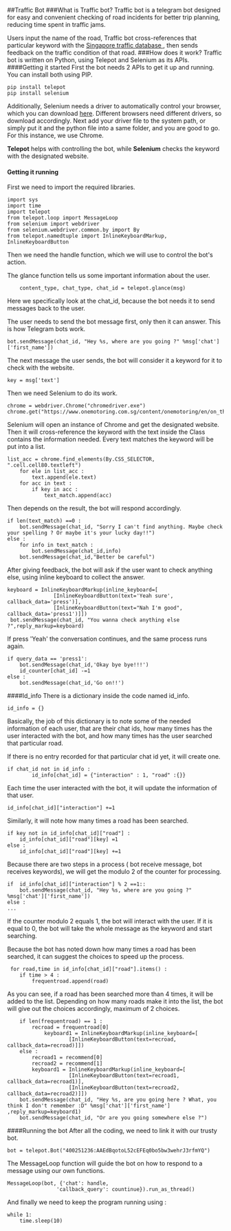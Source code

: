 ##Traffic Bot
###What is Traffic bot?
Traffic bot is a telegram bot designed for easy and convenient checking of road incidents for better trip planning, reducing time spent in traffic jams.

Users input the name of the road, Traffic bot cross-references that particular keyword with the [Singapore traffic database ](https://www.onemotoring.com.sg/content/onemotoring/en/on_the_roads/traffic_news.html), then sends feedback on the traffic condition of that road.
###How does it work?
Traffic bot is written on Python, using Telepot and Selenium as its APIs.
####Getting it started
First the bot needs 2 APIs to get it up and running. You can install both using PIP.
	
	pip install telepot
	pip install selenium
Additionally, Selenium needs a driver to automatically control your browser, which you can download [here](http://www.seleniumhq.org/projects/webdriver/). Different browsers need different drivers, so download accordingly. Next add your driver file to the system path, or simply put it and the python file into a same folder, and you are good to go. For this instance, we use Chrome.
 
**Telepot** helps with controlling the bot, while **Selenium** checks the keyword with the designated website.
#### Getting it running
First we need to import the required libraries.
	
	import sys
	import time
	import telepot
	from telepot.loop import MessageLoop
	from selenium import webdriver
	from selenium.webdriver.common.by import By
	from telepot.namedtuple import InlineKeyboardMarkup, InlineKeyboardButton

Then we need the handle function, which we will use to control the bot's action.

The glance function tells us some important information about the user.

		content_type, chat_type, chat_id = telepot.glance(msg)

Here we specifically look at the chat_id, because the bot needs it to send messages back to the user.

The user needs to send the bot message first, only then it can answer. This is how Telegram bots work.

	bot.sendMessage(chat_id, "Hey %s, where are you going ?" %msg['chat']['first_name'])
            
The next message the user sends, the bot will consider it a keyword for it to check with the website.
	
	key = msg['text']

Then we need Selenium to do its work.

	chrome = webdriver.Chrome("chromedriver.exe")
	chrome.get("https://www.onemotoring.com.sg/content/onemotoring/en/on_the_roads/traffic_news.html")
Selenium will open an instance of Chrome and get the designated website. Then it will cross-reference the keyword with the text inside the Class contains the information needed. Every text matches the keyword will be put into a list.

	list_acc = chrome.find_elements(By.CSS_SELECTOR, ".cell.cell80.textleft")
    	for ele in list_acc :
        	text.append(ele.text)
        for acc in text :
        	if key in acc :
            	text_match.append(acc)
Then depends on the result, the bot will respond accordingly.

	if len(text_match) ==0 :
    	bot.sendMessage(chat_id, "Sorry I can't find anything. Maybe check your spelling ? Or maybe it's your lucky day!!")
    else :
    	for info in text_match :
        	bot.sendMessage(chat_id,info)
		bot.sendMessage(chat_id,"Better be careful")



After giving feedback, the bot will ask if the user want to check anything else, using inline keyboard to collect the answer.

	keyboard = InlineKeyboardMarkup(inline_keyboard=[
                   [InlineKeyboardButton(text='Yeah sure', callback_data='press')],
                   [InlineKeyboardButton(text="Nah I'm good", callback_data='press1')]])
	 bot.sendMessage(chat_id, "You wanna check anything else ?",reply_markup=keyboard)        

If press 'Yeah' the conversation continues, and the same process runs again.
		
	if query_data == 'press1':
        bot.sendMessage(chat_id,'Okay bye bye!!!')
        id_counter[chat_id] -=1
    else :
        bot.sendMessage(chat_id,'Go on!!')


####Id_info
There is a dictionary inside the code named id_info.
	
	id_info = {}
Basically, the job of this dictionary is to note some of the needed information of each user, that are their chat ids, how many times has the user interacted with the bot, and how many times has the user searched that particular road. 

If there is no entry recorded for that particular chat id yet, it will create one.

	if chat_id not in id_info : 
            id_info[chat_id] = {"interaction" : 1, "road" :{}} 

Each time the user interacted with the bot, it will update the information of that user.
	
    id_info[chat_id]["interaction"] +=1

Similarly, it will note how many times a road has been searched.
	
	if key not in id_info[chat_id]["road"] :
    	id_info[chat_id]["road"][key] =1
    else :
		id_info[chat_id]["road"][key] +=1
	
Because there are two steps in a process ( bot receive message, bot receives keywords), we will get the modulo 2 of the counter for processing.

	if  id_info[chat_id]["interaction"] % 2 ==1::
		bot.sendMessage(chat_id, "Hey %s, where are you going ?" %msg['chat']['first_name'])
	else :
	...
If the counter modulo 2 equals 1, the bot will interact with the user.
If it is equal to 0, the bot will take the whole message as the keyword and start searching. 

Because the bot has noted down how many times a road has been searched, it can suggest the choices to speed up the process. 

	 for road,time in id_info[chat_id]["road"].items() :
     	if time > 4 :
        	frequentroad.append(road)

As you can see, if a road has been searched more than 4 times, it will be added to the list. Depending on how many roads make it into the list, the bot will give out the choices accordingly, maximum of 2 choices.
	
	    if len(frequentroad) == 1 :
        	recroad = frequentroad[0]
            	keyboard1 = InlineKeyboardMarkup(inline_keyboard=[
                        [InlineKeyboardButton(text=recroad, callback_data=recroad)]])
        else :
        	recroad1 = recommend[0]
			recroad2 = recommend[1]
			keyboard1 = InlineKeyboardMarkup(inline_keyboard=[
                        [InlineKeyboardButton(text=recroad1, callback_data=recroad1)],
                        [InlineKeyboardButton(text=recroad2, callback_data=recroad2)]])
		bot.sendMessage(chat_id, "Hey %s, are you going here ? What, you think I don't remember :D" %msg['chat']['first_name'] ,reply_markup=keyboard1)
        bot.sendMessage(chat_id, "Or are you going somewhere else ?")

####Running the bot
After all the coding, we need to link it with our trusty bot.
	
	bot = telepot.Bot("400251236:AAEdBqotoL52cEFEq0bo5bw3wehrJ3rfmYQ")
The MessageLoop function will guide the bot on how to respond to a message using our own functions.
	
	MessageLoop(bot, {'chat': handle,
                  	'callback_query': countinue}).run_as_thread()
And finally we need to keep the program running using :

	while 1:
    	time.sleep(10)



 
